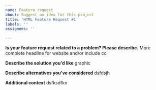 ```yaml
---
name: Feature request
about: Suggest an idea for this project
title: 'HTML Feature Request #1'
labels: ''
assignees: ''

---
```


**Is your feature request related to a problem? Please describe.**
More complete headline for website and/or include cc

**Describe the solution you'd like**
graphic 

**Describe alternatives you've considered**
dsfdsjh

**Additional context**
dsfksdfkn
